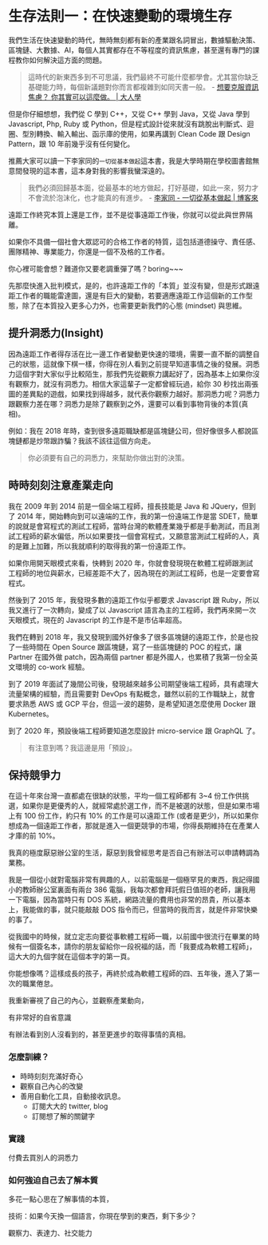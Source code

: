 # 生存法則一：在快速變動的環境生存

我們生活在快速變動的時代，無時無刻都有新的產業跟名詞冒出，數據驅動決策、區塊鏈、大數據、AI，每個人其實都存在不等程度的資訊焦慮，甚至還有專門的課程教你如何解決這方面的問題。

> 這時代的新東西多到不可思議，我們最終不可能什麼都學會。尤其當你缺乏基礎能力時，每個新議題對你而言都複雜到如同天書一般。 - [想要克服資訊焦慮？ 你其實可以這麼做。 | 大人學](https://www.darencademy.com/article/view/id/16485)

但是你仔細想想，我們從 C 學到 C++，又從 C++ 學到 Java，又從 Java 學到 Javascript, Php, Ruby 或 Python，但是程式設計從來就沒有跳脫出判斷式、迴圈、型別轉換、輸入輸出、函示庫的使用，如果再講到 Clean Code 跟 Design Pattern，跟 10 年前幾乎沒有任何變化。

推薦大家可以讀一下李家同的`一切從基本做起`這本書，我是大學時期在學校圖書館無意間發現的這本書，這本身對我的影響我蠻深遠的。

> 我們必須回歸基本面，從最基本的地方做起，打好基礎，如此一來，努力才不會流於泡沫化，也才能真的有進步。 - [李家同 - 一切從基本做起 | 博客來](https://www.books.com.tw/products/0010253637)


遠距工作終究本質上還是工作，並不是從事遠距工作後，你就可以從此與世界隔離。

如果你不具備一個社會大眾認可的合格工作者的特質，這包括道德操守、責任感、團隊精神、專業能力，你還是一個不及格的工作者。

你心裡可能會想？難道你又要老調重彈了嗎？boring~~~

先那麼快進入批判模式，是的，也許遠距工作的「本質」並沒有變，但是形式跟遠距工作者的職能雷達圖，還是有巨大的變動，若要適應遠距工作這個新的工作型態，除了在本質投入更多心力外，也需要更新我們的心態 (mindset) 與思維。

## 提升洞悉力(Insight)

因為遠距工作者得存活在比一邊工作者變動更快速的環境，需要一直不斷的調整自己的狀態，這就像下棋一樣，你得在別人看到之前提早知道事情之後的發展。洞悉力這個字對大家似乎比較陌生，那我們先從觀察力講起好了，因為基本上如果你沒有觀察力，就沒有洞悉力。相信大家這輩子一定都曾經玩過，給你 30 秒找出兩張圖的差異點的遊戲，如果找到得越多，就代表你觀察力越好。那洞悉力呢？洞悉力跟觀察力差在哪？洞悉力是除了觀察到之外，還要可以看到事物背後的本質(真相)。

例如：我在 2018 年時，查到很多遠距職缺都是區塊鏈公司，但好像很多人都說區塊鏈都是炒幣跟詐騙？我該不該往這個方向走。

> 你必須要有自己的洞悉力，來幫助你做出對的決策。

## 時時刻刻注意產業走向

我在 2009 年到 2014 前是一個全端工程師，擅長技能是 Java 和 JQuery，但到了 2014 年，開始轉向到可以遠端的工作，我的第一份遠端工作是當 SDET，簡單的說就是會寫程式的測試工程師，當時台灣的軟體產業幾乎都是手動測試，而且測試工程師的薪水偏低，所以如果要找一個會寫程式，又願意當測試工程師的人，真的是難上加難，所以我就順利的取得我的第一份遠距工作。

如果你用開天眼模式來看，快轉到 2020 年，你就會發現現在軟體工程師跟測試工程師的地位與薪水，已經差距不大了，因為現在的測試工程師，也是一定要會寫程式。

然後到了 2015 年，我發現多數的遠距工作似乎都要求 Javascript 跟 Ruby，所以我又進行了一次轉向，變成了以 Javascript 語言為主的工程師，我們再來開一次天眼模式，現在的 Javascript 的工作是不是市佔率超高。

我們在轉到 2018 年，我又發現到國外好像多了很多區塊鏈的遠距工作，於是也投了一些時間在 Open Source 跟區塊鏈，寫了一些區塊鏈的 POC 的程式，讓 Partner 在國外做 patch，因為兩個 partner 都是外國人，也累積了我第一份全英文環境的 co-work 經驗。

到了 2019 年面試了幾間公司後，發現越來越多公司期望後端工程師，具有處理大流量架構的經驗，而且需要對 DevOps 有點概念，雖然以前的工作職缺上，就會要求熟悉 AWS 或 GCP 平台，但這一波的趨勢，是希望知道怎麼使用 Docker 跟 Kubernetes。

到了 2020 年，預設後端工程師要知道怎麼設計 micro-service 跟 GraphQL 了。

> 有注意到嗎？我這邊是用「預設」。

## 保持競爭力

在這十年來台灣一直都處在很缺的狀態，平均一個工程師都有 3~4 份工作供挑選，如果你是更優秀的人，就經常處於選工作，而不是被選的狀態，但是如果市場上有 100 份工作，約只有 10% 的工作是可以遠距工作 (或者是更少)，所以如果你想成為一個遠距工作者，那就是進入一個更競爭的市場，你得長期維持在在產業人才庫的前 10%。





我真的極度厭惡辦公室的生活，厭惡到我曾經思考是否自己有辦法可以申請轉調為業務。

我是一個從小就對電腦非常有興趣的人，以前電腦是一個極罕見的東西，我記得國小的教師辦公室裏面有兩台 386 電腦，我每次都會拜託假日值班的老師，讓我用一下電腦，因為當時只有 DOS 系統，網路流量的費用也非常的昂貴，所以基本上，我能做的事，就只能敲敲 DOS 指令而已，但當時的我而言，就是件非常快樂的事了。

從我國中的時候，就立定志向要從事軟體工程師一職，以前國中很流行在畢業的時候有一個簽名本，請你的朋友留給你一段祝福的話，而「我要成為軟體工程師」，這大大的九個字就在這個本字的第一頁。

你能想像嗎？這樣成長的孩子，再終於成為軟體工程師的四、五年後，進入了第一次的職業倦怠。

我重新審視了自己的內心，並觀察產業動向，




有非常好的自省意識


有辦法看到別人沒看到的，甚至更進步的取得事情的真相。

### 怎麼訓練？

- 時時刻刻充滿好奇心
- 觀察自己內心的改變
- 善用自動化工具，自動接收訊息。
  - 訂閱大大的 twitter, blog
  - 訂閱想了解的關鍵字

### 實踐


付費去買別人的洞悉力

### 如何強迫自己去了解本質


多花一點心思在了解事情的本質，

技術：如果今天換一個語言，你現在學到的東西，剩下多少？

觀察力、表達力、社交能力
